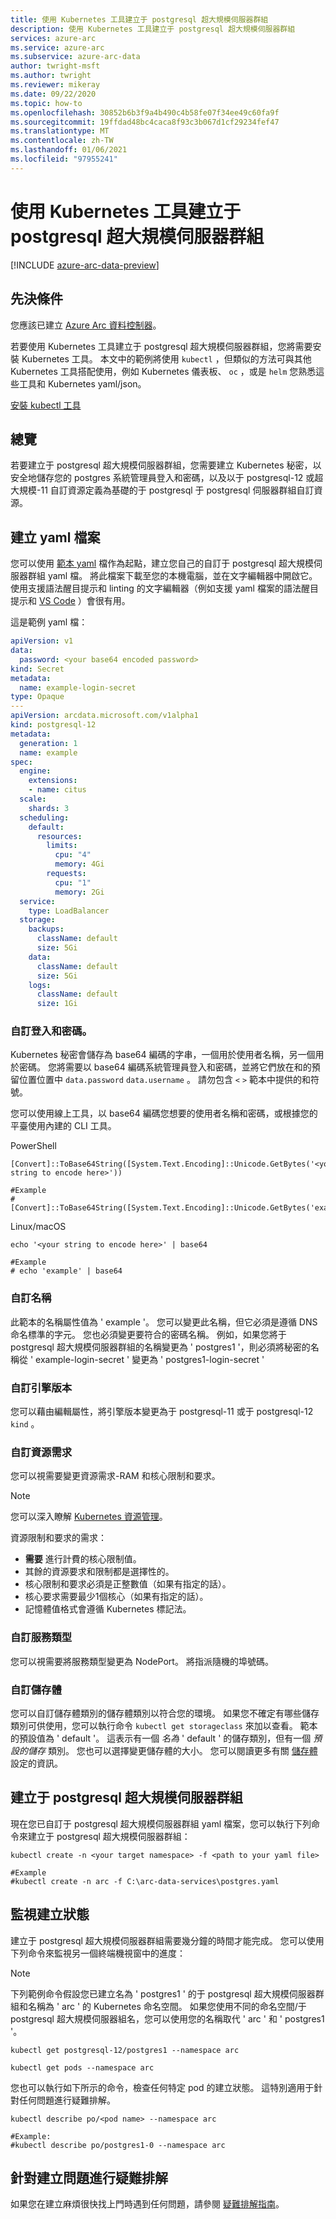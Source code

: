 ```yaml
---
title: 使用 Kubernetes 工具建立于 postgresql 超大規模伺服器群組
description: 使用 Kubernetes 工具建立于 postgresql 超大規模伺服器群組
services: azure-arc
ms.service: azure-arc
ms.subservice: azure-arc-data
author: twright-msft
ms.author: twright
ms.reviewer: mikeray
ms.date: 09/22/2020
ms.topic: how-to
ms.openlocfilehash: 30852b6b3f9a4b490c4b58fe07f34ee49c60fa9f
ms.sourcegitcommit: 19ffdad48bc4caca8f93c3b067d1cf29234fef47
ms.translationtype: MT
ms.contentlocale: zh-TW
ms.lasthandoff: 01/06/2021
ms.locfileid: "97955241"
---
```

# <a name="create-a-postgresql-hyperscale-server-group-using-kubernetes-tools"></a>使用 Kubernetes 工具建立于 postgresql 超大規模伺服器群組

[!INCLUDE [azure-arc-data-preview](../../../includes/azure-arc-data-preview.md)]

## <a name="prerequisites"></a>先決條件

您應該已建立 [Azure Arc 資料控制器](./create-data-controller.md)。

若要使用 Kubernetes 工具建立于 postgresql 超大規模伺服器群組，您將需要安裝 Kubernetes 工具。  本文中的範例將使用 `kubectl` ，但類似的方法可與其他 Kubernetes 工具搭配使用，例如 Kubernetes 儀表板、 `oc` ，或是 `helm` 您熟悉這些工具和 Kubernetes yaml/json。

[安裝 kubectl 工具](https://kubernetes.io/docs/tasks/tools/install-kubectl/)

## <a name="overview"></a>總覽

若要建立于 postgresql 超大規模伺服器群組，您需要建立 Kubernetes 秘密，以安全地儲存您的 postgres 系統管理員登入和密碼，以及以于 postgresql-12 或超大規模-11 自訂資源定義為基礎的于 postgresql 于 postgresql 伺服器群組自訂資源。

## <a name="create-a-yaml-file"></a>建立 yaml 檔案

您可以使用 [範本 yaml](https://raw.githubusercontent.com/microsoft/azure_arc/main/arc_data_services/deploy/yaml/postgresql.yaml) 檔作為起點，建立您自己的自訂于 postgresql 超大規模伺服器群組 yaml 檔。  將此檔案下載至您的本機電腦，並在文字編輯器中開啟它。  使用支援語法醒目提示和 linting 的文字編輯器（例如支援 yaml 檔案的語法醒目提示和 [VS Code](https://code.visualstudio.com/download) ）會很有用。

這是範例 yaml 檔：

```yaml
apiVersion: v1
data:
  password: <your base64 encoded password>
kind: Secret
metadata:
  name: example-login-secret
type: Opaque
---
apiVersion: arcdata.microsoft.com/v1alpha1
kind: postgresql-12
metadata:
  generation: 1
  name: example
spec:
  engine:
    extensions:
    - name: citus
  scale:
    shards: 3
  scheduling:
    default:
      resources:
        limits:
          cpu: "4"
          memory: 4Gi
        requests:
          cpu: "1"
          memory: 2Gi
  service:
    type: LoadBalancer
  storage:
    backups:
      className: default
      size: 5Gi
    data:
      className: default
      size: 5Gi
    logs:
      className: default
      size: 1Gi
```

### <a name="customizing-the-login-and-password"></a>自訂登入和密碼。
Kubernetes 秘密會儲存為 base64 編碼的字串，一個用於使用者名稱，另一個用於密碼。  您將需要以 base64 編碼系統管理員登入和密碼，並將它們放在和的預留位置位置中 `data.password` `data.username` 。  請勿包含 `<` `>` 範本中提供的和符號。

您可以使用線上工具，以 base64 編碼您想要的使用者名稱和密碼，或根據您的平臺使用內建的 CLI 工具。

PowerShell

```console
[Convert]::ToBase64String([System.Text.Encoding]::Unicode.GetBytes('<your string to encode here>'))

#Example
#[Convert]::ToBase64String([System.Text.Encoding]::Unicode.GetBytes('example'))

```

Linux/macOS

```console
echo '<your string to encode here>' | base64

#Example
# echo 'example' | base64
```

### <a name="customizing-the-name"></a>自訂名稱

此範本的名稱屬性值為 ' example '。  您可以變更此名稱，但它必須是遵循 DNS 命名標準的字元。  您也必須變更要符合的密碼名稱。  例如，如果您將于 postgresql 超大規模伺服器群組的名稱變更為 ' postgres1 '，則必須將秘密的名稱從 ' example-login-secret ' 變更為 ' postgres1-login-secret '

### <a name="customizing-the-engine-version"></a>自訂引擎版本

您可以藉由編輯屬性，將引擎版本變更為于 postgresql-11 或于 postgresql-12 `kind` 。

### <a name="customizing-the-resource-requirements"></a>自訂資源需求

您可以視需要變更資源需求-RAM 和核心限制和要求。  

> [!NOTE]
> 您可以深入瞭解 [Kubernetes 資源管理](https://kubernetes.io/docs/concepts/configuration/manage-resources-containers/#resource-units-in-kubernetes)。

資源限制和要求的需求：
- **需要** 進行計費的核心限制值。
- 其餘的資源要求和限制都是選擇性的。
- 核心限制和要求必須是正整數值（如果有指定的話）。
- 核心要求需要最少1個核心（如果有指定的話）。
- 記憶體值格式會遵循 Kubernetes 標記法。  

### <a name="customizing-service-type"></a>自訂服務類型

您可以視需要將服務類型變更為 NodePort。  將指派隨機的埠號碼。

### <a name="customizing-storage"></a>自訂儲存體

您可以自訂儲存體類別的儲存體類別以符合您的環境。  如果您不確定有哪些儲存類別可供使用，您可以執行命令 `kubectl get storageclass` 來加以查看。  範本的預設值為 ' default '。  這表示有一個 _名為_ ' default ' 的儲存類別，但有一個 _預設的儲存_ 類別。  您也可以選擇變更儲存體的大小。  您可以閱讀更多有關 [儲存體](./storage-configuration.md)設定的資訊。

## <a name="creating-the-postgresql-hyperscale-server-group"></a>建立于 postgresql 超大規模伺服器群組

現在您已自訂于 postgresql 超大規模伺服器群組 yaml 檔案，您可以執行下列命令來建立于 postgresql 超大規模伺服器群組：

```console
kubectl create -n <your target namespace> -f <path to your yaml file>

#Example
#kubectl create -n arc -f C:\arc-data-services\postgres.yaml
```


## <a name="monitoring-the-creation-status"></a>監視建立狀態

建立于 postgresql 超大規模伺服器群組需要幾分鐘的時間才能完成。 您可以使用下列命令來監視另一個終端機視窗中的進度：

> [!NOTE]
>  下列範例命令假設您已建立名為 ' postgres1 ' 的于 postgresql 超大規模伺服器群組和名稱為 ' arc ' 的 Kubernetes 命名空間。  如果您使用不同的命名空間/于 postgresql 超大規模伺服器組名，您可以使用您的名稱取代 ' arc ' 和 ' postgres1 '。

```console
kubectl get postgresql-12/postgres1 --namespace arc
```

```console
kubectl get pods --namespace arc
```

您也可以執行如下所示的命令，檢查任何特定 pod 的建立狀態。  這特別適用于針對任何問題進行疑難排解。

```console
kubectl describe po/<pod name> --namespace arc

#Example:
#kubectl describe po/postgres1-0 --namespace arc
```

## <a name="troubleshooting-creation-problems"></a>針對建立問題進行疑難排解

如果您在建立麻煩很快找上門時遇到任何問題，請參閱 [疑難排解指南](troubleshoot-guide.md)。